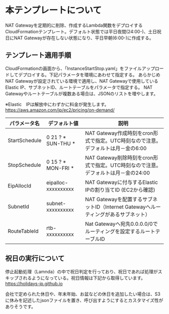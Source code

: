# 本テンプレートについて

NAT Gatewayを定期的に削除、作成するLambda関数をデプロイするCloudFormationテンプレート。デフォルト状態では平日夜間(24:00-)、土日祝日にNAT Gatewayが存在しない状態になり、平日早朝(6:00-)に作成する。

## テンプレート適用手順

CloudFormationの画面から、「InstanceStartStop.yaml」をファイルアップロードしてデプロイする。下記パラメータを環境にあわせて指定する。
あらかじめNAT Gatewayが設定されている環境で適用し、NAT Gatewayで使用しているElastic  IP、サブネットID、ルートテーブルをパラメータで指定する。
NAT Gatewayやルートテーブルが複数ある場合は、JSONのリストを増やします。

※Elastic　IPは解放中にわずかに料金が発生します。
https://aws.amazon.com/jp/ec2/pricing/on-demand/

| パラメータ名 | デフォルト値 | 説明 |
| ------------- | ------------- | ------------- |
| StartSchedule | 0 21 ? * SUN-THU * | NAT Gateway作成時刻をcron形式で指定。UTC時刻なので注意。デフォルトは月－金の6:00 |
| StopSchedule | 0 15 ? * MON-FRI * | NAT Gateway削除時刻をcron形式で指定。UTC時刻なので注意。デフォルトは月－金の24:00 |
| EipAllocId | eipalloc-xxxxxxxxxx | NAT Gatewayに付与するElastic IPの割り当てID (EC2から確認)|
| SubnetId | subnet-xxxxxxxxxx | NAT Gatewayを配置するサブネットID（Internet Gatewayへルーティングがあるサブネット） |
| RouteTableId | rtb-xxxxxxxxxx | Nat Gatewayへ宛先0.0.0.0/0でルーティングを設定するルートテーブルID |

## 祝日の実行について

停止起動処理（Lamnda）の中で祝日判定を行っており、祝日であれば処理がスキップされるようになっている。祝日情報は下記から取得しています。
https://holidays-jp.github.io

会社で定められた休日や、年末年始、お盆などの休日を追加したい場合は、S3に休みを記述したjsonファイルを置き、呼び出すようにするとカスタマイズ性がありそうです。
